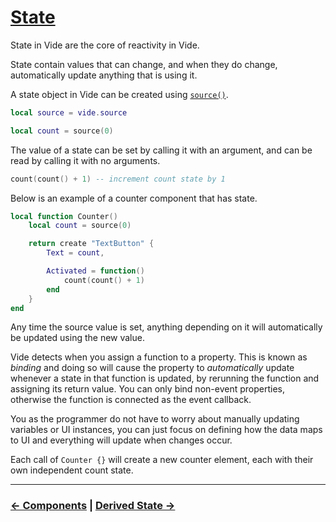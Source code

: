 # [State](./index.md)

State in Vide are the core of reactivity in Vide.

State contain values that can change, and when they do change, automatically
update anything that is using it.

A state object in Vide can be created using
[`source()`](../../api/reactivity-core.md#source).

```lua
local source = vide.source
```

```lua
local count = source(0)
```

The value of a state can be set by calling it with an argument, and can be read
by calling it with no arguments.

```lua
count(count() + 1) -- increment count state by 1
```

Below is an example of a counter component that has state.

```lua
local function Counter()
    local count = source(0)

    return create "TextButton" {
        Text = count,

        Activated = function()
            count(count() + 1)
        end
    }
end
```

Any time the source value is set, anything depending on it will automatically be
updated using the new value.

Vide detects when you assign a function to a property. This is known
as *binding* and doing so will cause the property to *automatically* update
whenever a state in that function is updated, by rerunning the function and
assigning its return value. You can only bind non-event
properties, otherwise the function is connected as the event callback.

You as the programmer do not have to worry about manually updating variables or
UI instances, you can just focus on defining how the data maps to UI and
everything will update when changes occur.

Each call of `Counter {}` will create a new counter element, each with their own
independent count state.

--------------------------------------------------------------------------------

### [&larr; Components](./3-components.md) | [Derived State &rarr;](./5-derived-state.md)
